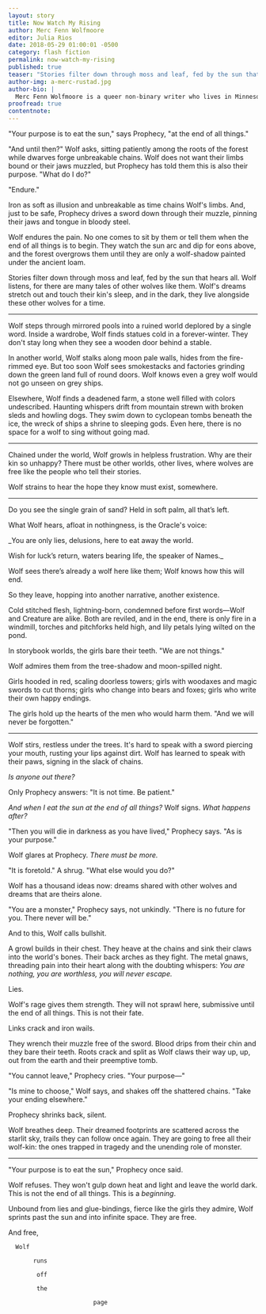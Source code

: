 ```yaml
---
layout: story
title: Now Watch My Rising
author: Merc Fenn Wolfmoore
editor: Julia Rios
date: 2018-05-29 01:00:01 -0500
category: flash fiction
permalink: now-watch-my-rising
published: true
teaser: "Stories filter down through moss and leaf, fed by the sun that hears all. Wolf listens, for there are many tales of other wolves like them."
author-img: a-merc-rustad.jpg
author-bio: |
  Merc Fenn Wolfmoore is a queer non-binary writer who lives in Minnesota and is a 2016 Nebula Awards finalist. ("This Is Not A Wardrobe Door" was first published in Fireside!) Their stories have appeared in _Lightspeed_, _Fireside_, _Apex_, _Uncanny_, _Shimmer_, _Cicada_, and other fine venues. You can find Merc on Twitter [@merc_wolfmoor](https://twitter.com/mercrustad) or at their website: [http://mercfennwolfmoor.com](http://mercfennwolfmoor.com). Their debut short story collection, _So You Want to Be a Robot_, was published at Lethe Press in May 2017.
proofread: true
contentnote:
---
```


"Your purpose is to eat the sun," says Prophecy, "at the end of all things."


"And until then?" Wolf asks, sitting patiently among the roots of the forest while dwarves forge unbreakable chains. Wolf does not want their limbs bound or their jaws muzzled, but Prophecy has told them this is also their purpose. "What do I do?"



"Endure."

Iron as soft as illusion and unbreakable as time chains Wolf's limbs. And, just to be safe, Prophecy drives a sword down through their muzzle, pinning their jaws and tongue in bloody steel.



Wolf endures the pain. No one comes to sit by them or tell them when the end of all things is to begin. They watch the sun arc and dip for eons above, and the forest overgrows them until they are only a wolf-shadow painted under the ancient loam.

Stories filter down through moss and leaf, fed by the sun that hears all. Wolf listens, for there are many tales of other wolves like them. Wolf's dreams stretch out and touch their kin's sleep, and in the dark, they live alongside these other wolves for a time.


---

Wolf steps through mirrored pools into a ruined world deplored by a single word. Inside a wardrobe, Wolf finds statues cold in a forever-winter. They don't stay long when they see a wooden door behind a stable.



In another world, Wolf stalks along moon pale walls, hides from the fire-rimmed eye. But too soon Wolf sees smokestacks and factories grinding down the green land full of round doors. Wolf knows even a grey wolf would not go unseen on grey ships.



Elsewhere, Wolf finds a deadened farm, a stone well filled with colors undescribed. Haunting whispers drift from mountain strewn with broken sleds and howling dogs. They swim down to cyclopean tombs beneath the ice, the wreck of ships a shrine to sleeping gods. Even here, there is no space for a wolf to sing without going mad.


----

Chained under the world, Wolf growls in helpless frustration. Why are their kin so unhappy? There must be other worlds, other lives, where wolves are free like the people who tell their stories.

Wolf strains to hear the hope they know must exist, somewhere.

----

Do you see the single grain of sand? Held in soft palm, all that’s left.



What Wolf hears, afloat in nothingness, is the Oracle's voice:

 _You are only lies, delusions, here to eat away the world.

Wish for luck’s return, waters bearing life, the speaker of Names._

Wolf sees there’s already a wolf here like them; Wolf knows how this will end.



So they leave, hopping into another narrative, another existence.



Cold stitched flesh, lightning-born, condemned before first words—Wolf and Creature are alike. Both are reviled, and in the end, there is only fire in a windmill, torches and pitchforks held high, and lily petals lying wilted on the pond.


In storybook worlds, the girls bare their teeth. "We are not things."

Wolf admires them from the tree-shadow and moon-spilled night.



Girls hooded in red, scaling doorless towers; girls with woodaxes and magic swords to cut thorns; girls who change into bears and foxes; girls who write their own happy endings.


The girls hold up the hearts of the men who would harm them. "And we will never be forgotten."


----


Wolf stirs, restless under the trees. It's hard to speak with a sword piercing your mouth, rusting your lips against dirt. Wolf has learned to speak with their paws, signing in the slack of chains.

_Is anyone out there?_

Only Prophecy answers: "It is not time. Be patient."



_And when I eat the sun at the end of all things?_ Wolf signs. _What happens after?_

"Then you will die in darkness as you have lived," Prophecy says. "As is your purpose."


Wolf glares at Prophecy. _There must be more._

"It is foretold." A shrug. "What else would you do?"

Wolf has a thousand ideas now: dreams shared with other wolves and dreams that are theirs alone.

"You are a monster," Prophecy says, not unkindly. "There is no future for you. There never will be."

And to this, Wolf calls bullshit.

A growl builds in their chest. They heave at the chains and sink their claws into the world's bones. Their back arches as they fight. The metal gnaws, threading pain into their heart along with the doubting whispers: _You are nothing, you are worthless, you will never escape._

Lies.

Wolf's rage gives them strength. They will not sprawl here, submissive until the end of all things. This is not their fate.

Links crack and iron wails.


They wrench their muzzle free of the sword. Blood drips from their chin and they bare their teeth. Roots crack and split as Wolf claws their way up, up, out from the earth and their preemptive tomb.

"You cannot leave," Prophecy cries. "Your purpose—"

"Is mine to choose," Wolf says, and shakes off the shattered chains. "Take your ending elsewhere."

Prophecy shrinks back, silent.


Wolf breathes deep. Their dreamed footprints are scattered across the starlit sky, trails they can follow once again. They are going to free all their wolf-kin: the ones trapped in tragedy and the unending role of monster.

----

"Your purpose is to eat the sun," Prophecy once said.

Wolf refuses. They won't gulp down heat and light and leave the world dark. This is not the end of all things. This is a _beginning_.

Unbound from lies and glue-bindings, fierce like the girls they admire, Wolf sprints past the sun and into infinite space. They are free.

And free,

	  Wolf

	       runs

		    off

			the      

                            page
